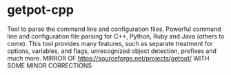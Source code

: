 # getpot-cpp
  Tool to parse the command line and configuration files.  Powerful command line and configuration file parsing for C++, Python, Ruby and Java (others to come). This tool provides many features, such as separate treatment for options, variables, and flags, unrecognized object detection, prefixes and much more. MIRROR OF https://sourceforge.net/projects/getpot/ WITH SOME MINOR CORRECTIONS
